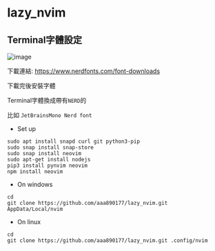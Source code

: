 # lazy_nvim
## Terminal字體設定
![image](https://github.com/aaa890177/nvim/assets/127286236/d813b1f6-4bf4-4355-991d-d02bd6061970)

下載連結: https://www.nerdfonts.com/font-downloads

下載完後安裝字體
  
Terminal字體換成帶有`NERD`的
  
比如 `JetBrainsMono Nerd font`


- Set up
```shell
sudo apt install snapd curl git python3-pip
sudo snap install snap-store
sudo snap install neovim
sudo apt-get install nodejs
pip3 install pynvim neovim
npm install neovim
```

- On windows
```shell
cd
git clone https://github.com/aaa890177/lazy_nvim.git AppData/Local/nvim
```

- On linux
```shell
cd
git clone https://github.com/aaa890177/lazy_nvim.git .config/nvim
```
